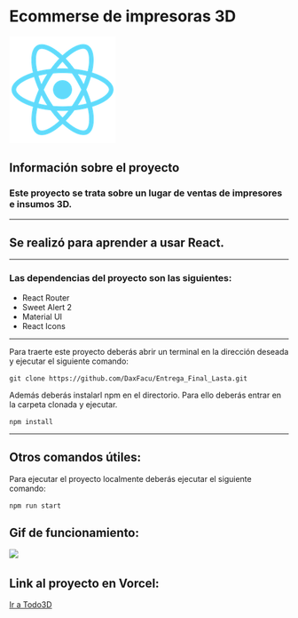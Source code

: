 # Ecommerse de impresoras 3D

![](/public/logo192.png)

## Información sobre el proyecto

### Este proyecto se trata sobre un lugar de ventas de impresores e insumos 3D.

---

## Se realizó para aprender a usar React.

---

### Las dependencias del proyecto son las siguientes:

- React Router
- Sweet Alert 2
- Material UI
- React Icons

---

Para traerte este proyecto deberás abrir un terminal en la dirección deseada y ejecutar el siguiente comando:

```
git clone https://github.com/DaxFacu/Entrega_Final_Lasta.git
```

Además deberás instalarl npm en el directorio. Para ello deberás entrar en la carpeta clonada y ejecutar.

```
npm install
```

---

## Otros comandos útiles:

Para ejecutar el proyecto localmente deberás ejecutar el siguiente comando:

```
npm run start
```

## Gif de funcionamiento:

![](/public/gif.gif)

## Link al proyecto en Vorcel:

[Ir a Todo3D]("")
